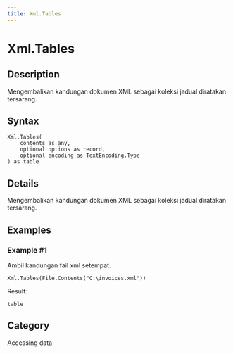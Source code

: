 ```yaml
---
title: Xml.Tables
---
```


# Xml.Tables


## Description

Mengembalikan kandungan dokumen XML sebagai koleksi jadual diratakan tersarang.


## Syntax

```powerquery
Xml.Tables(
    contents as any,
    optional options as record,
    optional encoding as TextEncoding.Type
) as table
```


## Details

Mengembalikan kandungan dokumen XML sebagai koleksi jadual diratakan tersarang.


## Examples

### Example #1 
Ambil kandungan fail xml setempat.
```powerquery
Xml.Tables(File.Contents("C:\invoices.xml"))
```

Result: 
```powerquery
table
```




## Category
Accessing data
